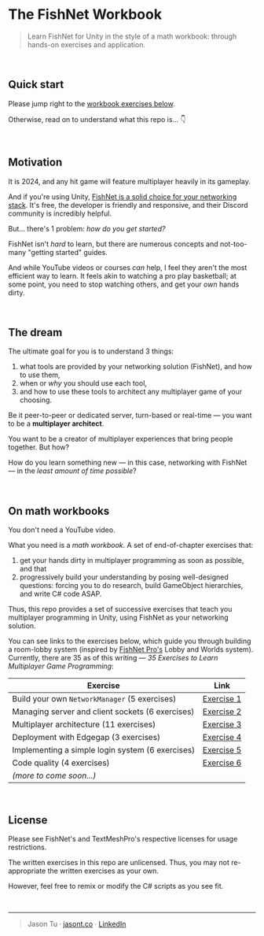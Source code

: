 # The FishNet Workbook

> Learn FishNet for Unity in the style of a math workbook: through hands-on exercises and application.

<br />

## Quick start

Please jump right to the [workbook exercises below](#on-math-workbooks).

Otherwise, read on to understand what this repo is... 👇

<br />

## Motivation

It is 2024, and any hit game will feature multiplayer heavily in its gameplay.

And if you're using Unity, [FishNet is a solid choice for your networking stack](https://forum.unity.com/threads/updated-free-networking-solution-comparison-chart.1359775/). It's free, the developer is friendly and responsive, and their Discord community is incredibly helpful.

But... there's 1 problem: _how do you get started?_

FishNet isn't *hard* to learn, but there are numerous concepts and not-too-many "getting started" guides.

And while YouTube videos or courses *can* help, I feel they aren't the most efficient way to learn. It feels akin to watching a pro play basketball; at some point, you need to stop watching others, and get your *own* hands dirty.

<br />

## The dream

The ultimate goal for you is to understand 3 things:

1. what tools are provided by your networking solution (FishNet), and how to use them,
2. when or *why* you should use each tool,
3. and how to use these tools to architect any multiplayer game of your choosing.

Be it peer-to-peer or dedicated server, turn-based or real-time — you want to be a **multiplayer architect**.

You want to be a creator of multiplayer experiences that bring people together. But how?

How do you learn something new — in this case, networking with FishNet — in the *least amount of time possible*?

<br />

## On math workbooks

You don't need a YouTube video.

What you need is a *math workbook*. A set of end-of-chapter exercises that:

1. get your hands dirty in multiplayer programming as soon as possible, and that
2. progressively build your understanding by posing well-designed questions: forcing you to do research, build GameObject hierarchies, and write C# code ASAP.

Thus, this repo provides a set of successive exercises that teach you multiplayer programming in Unity, using FishNet as your networking solution.

You can see links to the exercises below, which guide you through building a room-lobby system (inspired by [FishNet Pro's](https://fish-networking.gitbook.io/docs/master/pro-and-donating) Lobby and Worlds system). Currently, there are 35 as of this writing — *35 Exercises to Learn Multiplayer Game Programming*:

| Exercise                                        | Link                                                                          |
|-------------------------------------------------|-------------------------------------------------------------------------------|
| Build your own `NetworkManager` (5 exercises)   | [Exercise 1](./Assets/Exercises/01_Understanding_NetworkManager/Questions.md) |
| Managing server and client sockets (6 exercises) | [Exercise 2](./Assets/Exercises/02_Server_Client_Sockets/Questions.md)        |
| Multiplayer architecture (11 exercises)         | [Exercise 3](./Assets/Exercises/03_Architecture/Questions.md)                 |
| Deployment with Edgegap (3 exercises)           | [Exercise 4](./Assets/Exercises/04_Deployment/Questions.md)                   |
| Implementing a simple login system (6 exercises) | [Exercise 5](./Assets/Exercises/05_Auth/Questions.md)                         |
| Code quality (4 exercises)                      | [Exercise 6](./Assets/Exercises/06_Code_Quality/Questions.md)                 |
| *(more to come soon...)*                        |                                                                               |

<br />

## License

Please see FishNet's and TextMeshPro's respective licenses for usage restrictions.

The written exercises in this repo are unlicensed. Thus, you may not re-appropriate the written exercises as your own.

However, feel free to remix or modify the C# scripts as you see fit.

<br />

---

> Jason Tu · [jasont.co](https://jasont.co/) · [LinkedIn](https://linkedin.com/in/jasontu)
